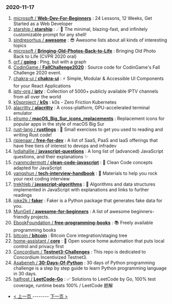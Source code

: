### 2020-11-17 
1. [
        microsoft /
**Web-Dev-For-Beginners**](https://github.com/microsoft/Web-Dev-For-Beginners) : 24 Lessons, 12 Weeks, Get Started as a Web Developer
1. [
        starship /
**starship**](https://github.com/starship/starship) : ☄🌌️ The minimal, blazing-fast, and infinitely customizable prompt for any shell!
1. [
        sindresorhus /
**awesome**](https://github.com/sindresorhus/awesome) : 😎 Awesome lists about all kinds of interesting topics
1. [
        microsoft /
**Bringing-Old-Photos-Back-to-Life**](https://github.com/microsoft/Bringing-Old-Photos-Back-to-Life) : Bringing Old Photo Back to Life (CVPR 2020 oral)
1. [
        orf /
**gping**](https://github.com/orf/gping) : Ping, but with a graph
1. [
        CodinGame /
**FallChallenge2020**](https://github.com/CodinGame/FallChallenge2020) : Source code for CodinGame's Fall Challenge 2020 event.
1. [
        chakra-ui /
**chakra-ui**](https://github.com/chakra-ui/chakra-ui) : ⚡️ Simple, Modular & Accessible UI Components for your React Applications
1. [
        iptv-org /
**iptv**](https://github.com/iptv-org/iptv) : Collection of 5000+ publicly available IPTV channels from all over the world
1. [
        k0sproject /
**k0s**](https://github.com/k0sproject/k0s) : k0s - Zero Friction Kubernetes
1. [
        alacritty /
**alacritty**](https://github.com/alacritty/alacritty) : A cross-platform, GPU-accelerated terminal emulator
1. [
        elrumo /
**macOS_Big_Sur_icons_replacements**](https://github.com/elrumo/macOS_Big_Sur_icons_replacements) : Replacement icons for popular apps in the style of macOS Big Sur
1. [
        rust-lang /
**rustlings**](https://github.com/rust-lang/rustlings) : 🦀 Small exercises to get you used to reading and writing Rust code!
1. [
        ripienaar /
**free-for-dev**](https://github.com/ripienaar/free-for-dev) : A list of SaaS, PaaS and IaaS offerings that have free tiers of interest to devops and infradev
1. [
        lydiahallie /
**javascript-questions**](https://github.com/lydiahallie/javascript-questions) : A long list of (advanced) JavaScript questions, and their explanations ✨
1. [
        ryanmcdermott /
**clean-code-javascript**](https://github.com/ryanmcdermott/clean-code-javascript) : 🛁 Clean Code concepts adapted for JavaScript
1. [
        yangshun /
**tech-interview-handbook**](https://github.com/yangshun/tech-interview-handbook) : 💯 Materials to help you rock your next coding interview
1. [
        trekhleb /
**javascript-algorithms**](https://github.com/trekhleb/javascript-algorithms) : 📝 Algorithms and data structures implemented in JavaScript with explanations and links to further readings
1. [
        joke2k /
**faker**](https://github.com/joke2k/faker) : Faker is a Python package that generates fake data for you.
1. [
        MunGell /
**awesome-for-beginners**](https://github.com/MunGell/awesome-for-beginners) : A list of awesome beginners-friendly projects.
1. [
        EbookFoundation /
**free-programming-books**](https://github.com/EbookFoundation/free-programming-books) : 📚 Freely available programming books
1. [
        bitcoin /
**bitcoin**](https://github.com/bitcoin/bitcoin) : Bitcoin Core integration/staging tree
1. [
        home-assistant /
**core**](https://github.com/home-assistant/core) : 🏡 Open source home automation that puts local control and privacy first
1. [
        Concordium /
**Testnet3-Challenges**](https://github.com/Concordium/Testnet3-Challenges) : This repo is dedicated to Concordium Incentivized Testnet3.
1. [
        Asabeneh /
**30-Days-Of-Python**](https://github.com/Asabeneh/30-Days-Of-Python) : 30 days of Python programming challenge is a step by step guide to learn Python programming language in 30 days.
1. [
        halfrost /
**LeetCode-Go**](https://github.com/halfrost/LeetCode-Go) : ✅ Solutions to LeetCode by Go, 100% test coverage, runtime beats 100% / LeetCode 题解 

- [ < 上一页 ](https://github.com/able8/github-trending-daily-record/blob/master/2020-11-16.md) -------- [ 下一页 > ](https://github.com/able8/github-trending-daily-record/blob/master/2020-11-18.md)